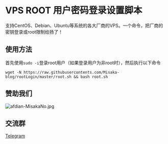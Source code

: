 # VPS ROOT 用户密码登录设置脚本

支持CentOS、Debian、Ubuntu等系统的各大厂商的VPS。一个命令，把厂商的密钥登录或root限制给扬了！

## 使用方法

首先使用`sudo -i`登录root用户（如果登录用户为非root时），然后执行以下命令

```shell
wget -N https://raw.githubusercontents.com/Misaka-blog/rootLogin/master/root.sh && bash root.sh
```

## 赞助我们

![afdian-MisakaNo.jpg](https://s2.loli.net/2021/12/25/SimocqwhVg89NQJ.jpg)

## 交流群
[Telegram](https://t.me/misakanetcn)
